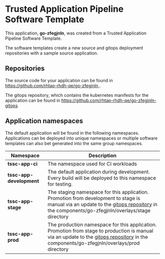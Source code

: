 # Trusted Application Pipeline Software Template

This application, **go-zfegjnln**, was created from a Trusted Application Pipeline Software Template.

The software templates create a new source and gitops deployment repositories with a sample source application. 

## Repositories

The source code for your application can be found in [https://github.com/rhtap-rhdh-qe/go-zfegjnln ](https://github.com/rhtap-rhdh-qe/go-zfegjnln ).
 
The gitops repository, which contains the kubernetes manifests for the application can be found in 
[https://github.com/rhtap-rhdh-qe/go-zfegjnln-gitops ](https://github.com/rhtap-rhdh-qe/go-zfegjnln-gitops ) 

## Application namespaces 

The default application will be found in the following namespaces. Applications can be deployed into unique namespaces or multiple software templates can also bet generated into the same group namespaces.  

|  Namespace   |  Description   |  
| -------- | -------- |
| **tssc-app-ci** | The namespace used for CI workloads |
| **tssc-app-development** | The default application during development. Every build will be deployed to this namespace for testing. |
| **tssc-app-stage** | The staging namespace for this application. Promotion from development to stage is manual via an update to the [gitops repository](https://github.com/rhtap-rhdh-qe/go-zfegjnln-gitops ) in the components/go-zfegjnln/overlays/stage directory |
| **tssc-app-prod** | The production namespace for this application. Promotion from stage to production is manual via an update to the [gitops repository](https://github.com/rhtap-rhdh-qe/go-zfegjnln-gitops ) in the components/go-zfegjnln/overlays/prod directory |